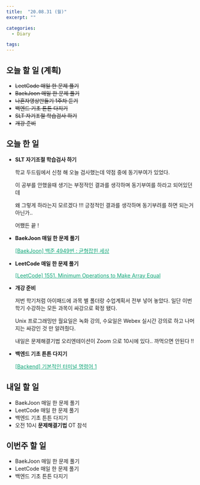 ```yaml
---
title:  "20.08.31 (월)"
excerpt: ""

categories:
  - Diary

tags:
---
```


## 오늘 할 일 (계획)

- ~~LeetCode 매일 한 문제 풀기~~
- ~~BaekJoon 매일 한 문제 풀기~~
- ~~나혼자영상만들기 1주차 듣기~~
- ~~백엔드 기초 튼튼 다지기~~
- ~~SLT 자기조절 학습검사 하기~~
- ~~개강 준비~~

## 오늘 한 일

- **SLT 자기조절 학습검사 하기**

  학교 두드림에서 신청 해 오늘 검사했는데 약점 중에 동기부여가 있었다.

  이 공부를 안했을때 생기는 부정적인 결과를 생각하며 동기부여를 하라고 되어있던데

  왜 그렇게 하라는지 모르겠다 !!! 긍정적인 결과를 생각하며 동기부려를 하면 되는거 아닌가..

  어쨌든 끝 !

- **BaekJoon 매일 한 문제 풀기**

  <a href="https://nam-ki-bok.github.io/baekjoon/Baek_Balance/" style="color:#0FA678">[BaekJoon] 백준 4949번 : 균형잡힌 세상</a>

- **LeetCode 매일 한 문제 풀기**

  <a href="https://nam-ki-bok.github.io/leetcode/Leet_MakeSameARr/" style="color:#0FA678">[LeetCode] 1551. Minimum Operations to Make Array Equal</a>

- **개강 준비**

  저번 학기처럼 아이패드에 과목 별 폴더랑 수업계획서 전부 넣어 놓았다. 일단 이번 학기 수강하는 모든 과목이 싸강으로 확정 됐다.

  Unix 프로그래밍만 월요일은 녹화 강의, 수요일은 Webex 실시간 강의로 하고 나머지는 싸강인 것 만 알려줬다.

  내일은 문제해결기법 오리엔테이션이 Zoom 으로 10시에 있다.. 까먹으면 안된다 !!

- **백엔드 기초 튼튼 다지기**

  <a href="https://nam-ki-bok.github.io/backend/Backend_11/" style="color:#0FA678">[Backend] 기본적인 터미널 명령어 1</a>


## 내일 할 일

- BaekJoon 매일 한 문제 풀기
- LeetCode 매일 한 문제 풀기
- 백엔드 기초 튼튼 다지기
- 오전 10시 **문제해결기법** OT 참석

## 이번주 할 일

- BaekJoon 매일 한 문제 풀기
- LeetCode 매일 한 문제 풀기
- 백엔드 기초 튼튼 다지기
